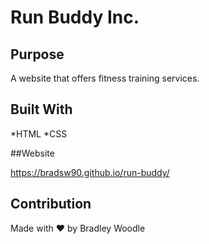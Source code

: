 # Run Buddy Inc.

## Purpose

A website that offers fitness training services.

## Built With

*HTML
*CSS

##Website

https://bradsw90.github.io/run-buddy/

## Contribution

Made with ❤️ by Bradley Woodle
